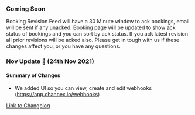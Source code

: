 ### Coming Soon
Booking Revision Feed will have a 30 Minute window to ack bookings, email will be sent if any unacked. Booking page will be updated to show ack status of bookings and you can sort by ack status. If you ack latest revision all prior revisions will be acked also. Please get in tough with us if these changes affect you, or you have any questions.

### Nov Update 🚀 (24th Nov 2021)

#### Summary of Changes
- We added UI so you can view, create and edit webhooks (https://app.channex.io/webhooks)

[Link to Changelog](https://docs.channex.io/changelog)
